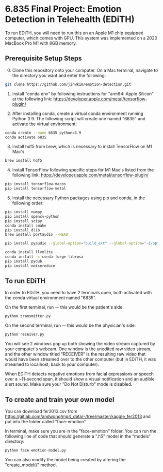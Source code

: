 # 6.835 Final Project: Emotion Detection in Telehealth (EDiTH)
To run EDiTH, you will need to run this on an Apple M1 chip equipped computer, which comes with GPU. This system was implemented on a 2020 MacBook Pro M1 with 8GB memory.


## Prerequisite Setup Steps
0. Clone this repository onto your computer. On a Mac terminal, navigate to the directory you want and enter the following:
```bash
git clone https://github.com/jinwkim/emotion-detection.git
```

1. Install "conda env" by following instructions for "arm64: Apple Silicon" at the following link:
https://developer.apple.com/metal/tensorflow-plugin/

2. After installing conda, create a virtual conda environment running Python 3.9. The following script will create one named "6835" and activate the virtual environment:
```bash
conda create --name 6835 python=3.9
conda activate 6835
```

3. Install hdf5 from brew, which is necessary to install TensorFlow on M1 Mac's
```bash
brew install hdf5
```

4. Install TensorFlow following specific steps for M1 Mac's listed from the following link:
https://developer.apple.com/metal/tensorflow-plugin/
```bash
pip install tensorflow-macos
pip install tensorflow-metal
```

5. Install the necessary Python packages using pip and conda, in the following order:
```bash
pip install numpy
pip install opencv-python
pip install scipy
conda install cmake
pip install dlib
brew install portaudio --HEAD

pip install pyaudio --global-option="build_ext" --global-option="-I/opt/homebrew/include" --global-option="-L/opt/homebrew/lib"

conda install llvmlite
conda install -c conda-forge librosa
pip install pydub
pip install noisereduce
```

## To run EDiTH
In order to EDiTH, you need to have 2 terminals open, both activated with the conda virtual environment named "6835".

On the first terminal, run -- this would be the patient's side:
```python
python transmitter.py
```

On the second terminal, run -- this would be the physician's side:
```python
python receiver.py
```

You will see 2 windows pop up both showing the video stream captured by your computer's webcam. One window is the unedited raw video stream, and the other window titled "RECEIVER" is the resulting raw video that would have been streamed over to the other computer (but in EDiTH, it was streamed to localhost, back to your computer).

When EDiTH detects negative emotions from facial expressions or speech over a ~11-second span, it should show a visual notification and an audible alert sound. Make sure your "Do Not Disturb" mode is disabled.

## To create and train your own model
You can download fer2013.csv from https://gitlab.com/andwong/mp4_data/-/tree/master/kaggle_fer2013 and put into the folder called "face-emotion"

In terminal, make sure you are in the "face-emotion" folder. You can run the following line of code that should generate a ".h5" model in the "models" directory:
```python
python face-emotion-model.py
```

You can also modify the model being created by altering the "create_model()" method.